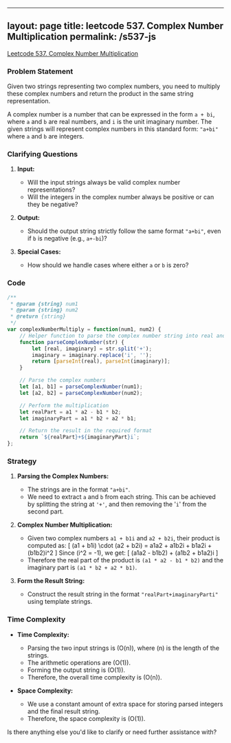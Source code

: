 
---
layout: page
title: leetcode 537. Complex Number Multiplication
permalink: /s537-js
---
[Leetcode 537. Complex Number Multiplication](https://algoadvance.github.io/algoadvance/l537)
### Problem Statement

Given two strings representing two complex numbers, you need to multiply these complex numbers and return the product in the same string representation.

A complex number is a number that can be expressed in the form `a + bi`, where `a` and `b` are real numbers, and `i` is the unit imaginary number. The given strings will represent complex numbers in this standard form: `"a+bi"` where `a` and `b` are integers.

### Clarifying Questions

1. **Input:**
    - Will the input strings always be valid complex number representations?
    - Will the integers in the complex number always be positive or can they be negative?

2. **Output:**
    - Should the output string strictly follow the same format `"a+bi"`, even if `b` is negative (e.g., `a+-bi`)?

3. **Special Cases:**
    - How should we handle cases where either `a` or `b` is zero?

### Code

```javascript
/**
 * @param {string} num1
 * @param {string} num2
 * @return {string}
 */
var complexNumberMultiply = function(num1, num2) {
    // Helper function to parse the complex number string into real and imaginary parts
    function parseComplexNumber(str) {
        let [real, imaginary] = str.split('+');
        imaginary = imaginary.replace('i', '');
        return [parseInt(real), parseInt(imaginary)];
    }

    // Parse the complex numbers
    let [a1, b1] = parseComplexNumber(num1);
    let [a2, b2] = parseComplexNumber(num2);

    // Perform the multiplication
    let realPart = a1 * a2 - b1 * b2;
    let imaginaryPart = a1 * b2 + a2 * b1;

    // Return the result in the required format
    return `${realPart}+${imaginaryPart}i`;
};
```

### Strategy

1. **Parsing the Complex Numbers:**
    - The strings are in the format `"a+bi"`.
    - We need to extract `a` and `b` from each string. This can be achieved by splitting the string at `'+'`, and then removing the '`i`' from the second part.

2. **Complex Number Multiplication:**
    - Given two complex numbers `a1 + b1i` and `a2 + b2i`, their product is computed as:
      \[
      (a1 + b1i) \cdot (a2 + b2i) = a1a2 + a1b2i + b1a2i + (b1b2)i^2
      \]
      Since \(i^2 = -1\), we get:
      \[
      (a1a2 - b1b2) + (a1b2 + b1a2)i
      \]
    - Therefore the real part of the product is `(a1 * a2 - b1 * b2)` and the imaginary part is `(a1 * b2 + a2 * b1)`.

3. **Form the Result String:**
    - Construct the result string in the format `"realPart+imaginaryParti"` using template strings.

### Time Complexity

- **Time Complexity:**
    - Parsing the two input strings is \(O(n)\), where \(n\) is the length of the strings.
    - The arithmetic operations are \(O(1)\).
    - Forming the output string is \(O(1)\).
    - Therefore, the overall time complexity is \(O(n)\).

- **Space Complexity:**
    - We use a constant amount of extra space for storing parsed integers and the final result string.
    - Therefore, the space complexity is \(O(1)\).

Is there anything else you'd like to clarify or need further assistance with?